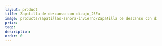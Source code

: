 ```yaml
---
layout: product
title: Zapatilla de descanso con dibujo_26Eu
image: products/zapatillas-senora-invierno/Zapatilla de descanso con dibujo_26Eu.jpeg
price: 
tags: 
description: 
order: 0
---
```


